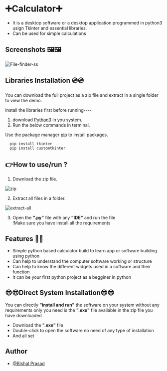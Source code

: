 # ➕Calculator➕

- It is a desktop software or a desktop application programmed in python3 usign Tkinter and essential libraries.
- Can be used for simple calculations


## Screenshots 🖼️🖼️


![File-finder-ss](https://user-images.githubusercontent.com/120594033/231421132-188ded84-4a54-4784-9f65-a1ddf20f0751.png)

## Libraries Installation 💿💿

You can download the full project as a zip file and extract in a single folder to view the demo.

Install the libraries first before running----

1. download [Python3](https://www.python.org/downloads/) in you system.
2. Run the below commands in terminal.

Use the package manager [pip](https://pip.pypa.io/en/stable/) to install packages.
```bash
  pip install tkinter
  pip install customtkinter

```
    
## 👉How to use/run ?

1. Download the zip file.

![zip](https://user-images.githubusercontent.com/120594033/231152197-51511d5b-f9d7-4fa2-b27a-a019077ad68c.png)

2. Extract all files in a folder.

![extract-all](https://user-images.githubusercontent.com/120594033/231387263-4d1157ab-fd13-465d-8b66-c959d71711a2.png)


3. Open the **".py"** file with any **"IDE"** and run the file    
  !Make sure you have install all the requirements


## Features 🤔🤔

- Simple python based calculator build to learn app or software building using python
- Can help to understand the computer software working or structure
- Can help to know the different widgets used in a software and their function 
- It can be your first python project as a begginer in python 

## 😎😎Direct System Installation😎😎
You can directly **"install and run"** the software on your system without any requirements only you need is the **".exe"** file available in the zip file you have downloaded

- Download the **".exe"** file 
- Double-click to open the software no need of any type of installation
- And all set 
## Author

- [@Bishal Prasad](https://www.github.com/Bishal-prasad05)
